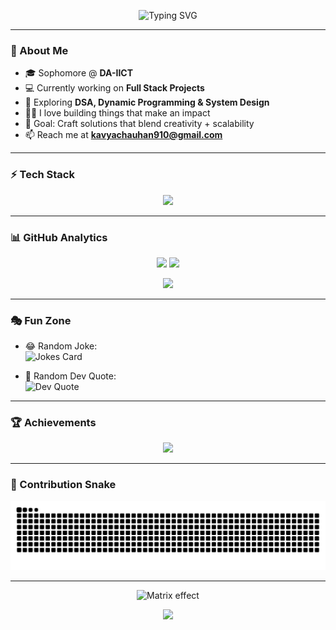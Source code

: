 <!-- Glitch Header -->
<p align="center">
  <img src="https://readme-typing-svg.herokuapp.com?font=Orbitron&size=35&duration=4000&pause=1000&color=FF4B2B&center=true&vCenter=true&width=700&lines=🚀+Kavya+Chauhan;⚡+Full+Stack+Developer;💡+Tech+Explorer;📚+Passionate+Learner" alt="Typing SVG" />
</p>

---

### 🌟 About Me  
- 🎓 Sophomore @ **DA-IICT**  
- 💻 Currently working on **Full Stack Projects**  
- 🌱 Exploring **DSA, Dynamic Programming & System Design**  
- 🧑‍💻 I love building things that make an impact  
- 🎯 Goal: Craft solutions that blend creativity + scalability  
- 📫 Reach me at **kavyachauhan910@gmail.com**  

---

### ⚡ Tech Stack  

<p align="center">
  <img src="https://skillicons.dev/icons?i=cpp,c,python,postgresql,react,nodejs,express,mongodb,firebase,git,github,vscode,figma&theme=dark" />
</p>

---

### 📊 GitHub Analytics  

<p align="center">
  <img src="https://github-readme-stats.vercel.app/api?username=kavya020805&show_icons=true&theme=radical&hide_border=true" height="170"/>
  <img src="https://github-readme-streak-stats.herokuapp.com/?user=kavya020805&theme=radical&hide_border=true" height="170"/>
</p>

<p align="center">
  <img src="https://github-readme-activity-graph.vercel.app/graph?username=kavya020805&theme=react-dark&hide_border=true&area=true" width="90%"/>
</p>

---

### 🎭 Fun Zone  

- 😂 Random Joke:  
  ![Jokes Card](https://readme-jokes.vercel.app/api?theme=radical)

- 🔮 Random Dev Quote:  
  ![Dev Quote](https://quotes-github-readme.vercel.app/api?type=horizontal&theme=radical)

---

### 🏆 Achievements  

<p align="center">
  <img src="https://github-profile-trophy.vercel.app/?username=kavya020805&theme=radical&no-frame=true&row=1&column=7" />
</p>

---

### 🐍 Contribution Snake  

![Snake animation](https://github.com/kavya020805/kavya020805/blob/output/snake.svg)

---

<!-- Cyberpunk Footer -->
<p align="center">
  <img src="https://raw.githubusercontent.com/rodrigograca31/rodrigograca31/master/matrix.svg" alt="Matrix effect" />
</p>

<p align="center">
  <img src="https://capsule-render.vercel.app/api?type=rect&color=FF4B2B&height=2&section=footer"/>
</p>
